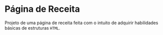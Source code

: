 # Página de Receita 

Projeto de uma página de receita feita com o intuito de adquirir habilidades básicas de estruturas `HTML`.
